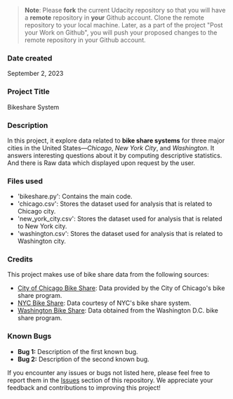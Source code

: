 >**Note**: Please **fork** the current Udacity repository so that you will have a **remote** repository in **your** Github account. Clone the remote repository to your local machine. Later, as a part of the project "Post your Work on Github", you will push your proposed changes to the remote repository in your Github account.

### Date created
September 2, 2023

### Project Title
Bikeshare System

### Description
In this project, it explore data related to **bike share systems** for three major cities in the United States—_Chicago_, _New York City_, and _Washington_. It answers interesting questions about it by computing descriptive statistics. And there is Raw data which displayed upon request by the user.

### Files used
- 'bikeshare.py': Contains the main code.
- 'chicago.csv': Stores the dataset used for analysis that is related to Chicago city.
- 'new_york_city.csv': Stores the dataset used for analysis that is related to New York city.
- 'washington.csv': Stores the dataset used for analysis that is related to Washington city.

### Credits
This project makes use of bike share data from the following sources:
- [City of Chicago Bike Share](https://www.examplechicagobikeshare.com): Data provided by the City of Chicago's bike share program.
- [NYC Bike Share](https://www.examplenycbikeshare.com): Data courtesy of NYC's bike share system.
- [Washington Bike Share](https://www.examplewashingtonbikeshare.com): Data obtained from the Washington D.C. bike share program.

### Known Bugs

- **Bug 1:** Description of the first known bug.
- **Bug 2:** Description of the second known bug.

If you encounter any issues or bugs not listed here, please feel free to report them in the [Issues](https://github.com/your-username/your-repo/issues) section of this repository. We appreciate your feedback and contributions to improving this project!
